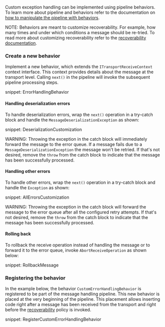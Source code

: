 Custom exception handling can be implemented using pipeline behaviors. To learn more about pipeline and behaviors refer to the documentation on [how to manipulate the pipeline with behaviors](/nservicebus/pipeline/manipulate-with-behaviors.md).

NOTE: Behaviors are meant to customize recoverability. For example, how many times and under which conditions a message should be re-tried. To read more about customizing recoverability refer to the [recoverability documentation](/nservicebus/recoverability/).


### Create a new behavior

Implement a new behavior, which extends the `ITransportReceiveContext` context interface. This context provides details about the message at the transport level. Calling `next()` in the pipeline will invoke the subsequent pipeline processing steps.

snippet: ErrorHandlingBehavior


#### Handling deserialization errors

To handle deserialization errors, wrap the `next()` operation in a try-catch block and handle the `MessageDeserializationException` as shown:

snippet: DeserializationCustomization

WARNING: Throwing the exception in the catch block will immediately forward the message to the error queue. If a message fails due to a `MessageDeserializationException` the message won't be retried. If that's not desired, remove the `throw` from the catch block to indicate that the message has been successfully processed.

#### Handling other errors

To handle other errors, wrap the `next()` operation in a try-catch block and handle the `Exception` as shown:

snippet: AllErrorsCustomization

WARNING: Throwing the exception in the catch block will forward the message to the error queue after all the configured retry attempts. If that's not desired, remove the `throw` from the catch block to indicate that the message has been successfully processed.


#### Rolling back

To rollback the receive operation instead of handling the message or to forward it to the error queue, invoke `AbortReceiveOperation` as shown below:

snippet: RollbackMessage


### Registering the behavior

In the example below, the behavior `CustomErrorHandlingBehavior` is registered to be part of the message handling pipeline. This new behavior is placed at the very beginning of the pipeline. This placement allows inserting code right after a message has been received from the transport and right before the [recoverability](/nservicebus/recoverability/) policy is invoked.

snippet: RegisterCustomErrorHandlingBehavior
